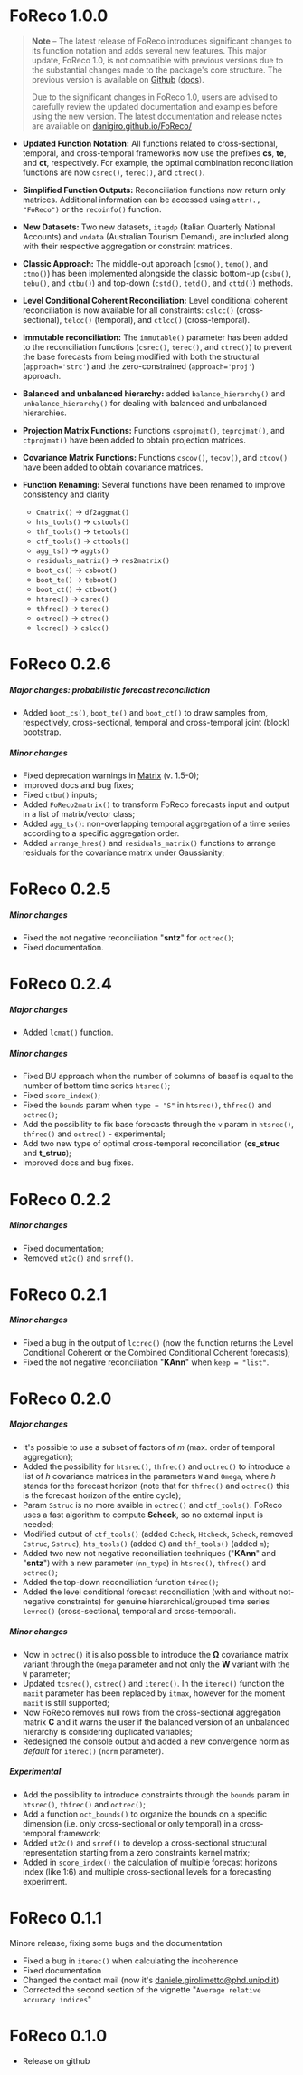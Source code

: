 # FoReco 1.0.0

>**Note** – The latest release of FoReco introduces significant changes to its function notation and adds several new features. This major update, FoReco 1.0, is not compatible with previous versions due to the substantial changes made to the package's core structure. The previous version is available on [Github](https://github.com/danigiro/FoReco026) ([docs](https://danigiro.github.io/FoReco026/)).
>
>Due to the significant changes in FoReco 1.0, users are advised to carefully review the updated documentation and examples before using the new version. The latest documentation and release notes are available on [danigiro.github.io/FoReco/](https://danigiro.github.io/FoReco/)


* **Updated Function Notation:** All functions related to cross-sectional, temporal, and cross-temporal frameworks now use the prefixes **cs**, **te**, and **ct**, respectively. For example, the optimal combination reconciliation functions are now `csrec()`, `terec()`, and `ctrec()`.

* **Simplified Function Outputs:** Reconciliation functions now return only matrices. Additional information can be accessed using `attr(., "FoReco")` or the `recoinfo()` function.

* **New Datasets:** Two new datasets, `itagdp` (Italian Quarterly National Accounts) and `vndata` (Australian Tourism Demand), are included along with their respective aggregation or constraint matrices.

* **Classic Approach:** The middle-out approach (`csmo()`, `temo()`, and `ctmo()`) has been implemented alongside the classic bottom-up (`csbu()`, `tebu()`, and `ctbu()`) and top-down (`cstd()`, `tetd()`, and `cttd()`) methods.

* **Level Conditional Coherent Reconciliation:** Level conditional coherent reconciliation is now available for all constraints: `cslcc()` (cross-sectional), `telcc()` (temporal), and `ctlcc()` (cross-temporal).

* **Immutable reconciliation:** The `immutable()` parameter has been added to the reconciliation functions (`csrec()`, `terec()`, and `ctrec()`) to prevent the base forecasts from being modified with both the structural (`approach='strc'`) and the zero-constrained (`approach='proj'`) approach.

* **Balanced and unbalanced hierarchy:** added `balance_hierarchy()` and `unbalance_hierarchy()` for dealing with balanced and unbalanced hierarchies. 

* **Projection Matrix Functions:** Functions `csprojmat()`, `teprojmat()`, and `ctprojmat()` have been added to obtain projection matrices.

* **Covariance Matrix Functions:** Functions `cscov()`, `tecov()`, and `ctcov()` have been added to obtain covariance matrices.

* **Function Renaming:** Several functions have been renamed to improve consistency and clarity

    - `Cmatrix()` -> `df2aggmat()`
    - `hts_tools()` -> `cstools()`
    - `thf_tools()` -> `tetools()`
    - `ctf_tools()` -> `cttools()`
    - `agg_ts()` -> `aggts()`
    - `residuals_matrix()` -> `res2matrix()`
    - `boot_cs()` -> `csboot()`
    - `boot_te()` -> `teboot()`
    - `boot_ct()` -> `ctboot()`
    - `htsrec()` -> `csrec()`
    - `thfrec()` -> `terec()`
    - `octrec()` -> `ctrec()`
    - `lccrec()` -> `cslcc()`


# FoReco 0.2.6

##### Major changes: probabilistic forecast reconciliation
* Added `boot_cs()`, `boot_te()` and `boot_ct()` to draw samples from, respectively, cross-sectional, temporal and cross-temporal joint (block) bootstrap.

##### Minor changes
* Fixed deprecation warnings in [Matrix](https://CRAN.R-project.org/package=Matrix) (v. 1.5-0);
* Improved docs and bug fixes;
* Fixed `ctbu()` inputs;
* Added `FoReco2matrix()` to transform FoReco forecasts input and output in a list of matrix/vector class;
* Added `agg_ts()`: non-overlapping temporal aggregation of a time series according to a specific aggregation order.
* Added `arrange_hres()` and `residuals_matrix()` functions to arrange residuals for the covariance matrix under Gaussianity;

# FoReco 0.2.5

##### Minor changes
* Fixed the not negative reconciliation "**sntz**" for `octrec()`;
* Fixed documentation.

# FoReco 0.2.4

##### Major changes
* Added `lcmat()` function.

##### Minor changes
* Fixed BU approach when the number of columns of basef is equal to the number of bottom time series `htsrec()`;
* Fixed `score_index()`;
* Fixed the `bounds` param when `type = "S"` in `htsrec()`, `thfrec()` and `octrec()`;
* Add the possibility to fix base forecasts through the `v` param in `htsrec()`, `thfrec()` and `octrec()` - experimental;
* Add two new type of optimal cross-temporal reconciliation (**cs_struc** and **t_struc**);
* Improved docs and bug fixes.

# FoReco 0.2.2

##### Minor changes
* Fixed documentation;
* Removed `ut2c()` and `srref()`.

# FoReco 0.2.1

##### Minor changes
* Fixed a bug in the output of `lccrec()` (now the function returns the Level Conditional Coherent or the Combined Conditional Coherent forecasts);
* Fixed the not negative reconciliation "**KAnn**" when `keep = "list"`.

# FoReco 0.2.0

##### Major changes
* It's possible to use a subset of factors of *m* (max. order of temporal aggregation);
* Added the possibility for `htsrec()`, `thfrec()` and `octrec()` to introduce a list of *h* covariance matrices in the parameters `W` and `Omega`, where *h* stands for the forecast horizon (note that for `thfrec()` and `octrec()` this is the forecast horizon of the entire cycle);
* Param `Sstruc` is no more avaible in `octrec()` and `ctf_tools()`. FoReco uses a fast algorithm to compute **Scheck**, so no external input is needed;
* Modified output of `ctf_tools()` (added `Ccheck`, `Htcheck`, `Scheck`, removed `Cstruc`, `Sstruc`), `hts_tools()` (added `C`) and `thf_tools()` (added `m`);
* Added two new not negative reconciliation techniques ("**KAnn**" and "**sntz**") with a new parameter (`nn_type`) in `htsrec()`, `thfrec()` and `octrec()`;
* Added the top-down reconciliation function `tdrec()`;
* Added the level conditional forecast reconciliation (with and without not-negative constraints) for genuine hierarchical/grouped time series `levrec()` (cross-sectional, temporal and cross-temporal).

##### Minor changes
* Now in `octrec()` it is also possible to introduce the **Ω** covariance matrix variant through the `Omega` parameter and not only the **W** variant with the `W` parameter;
* Updated `tcsrec()`, `cstrec()` and `iterec()`. In the `iterec()` function the `maxit` parameter has been replaced by `itmax`, however for the moment `maxit` is still supported;
* Now FoReco removes null rows from the cross-sectional aggregation matrix **C** and it warns the user if the balanced version of an unbalanced hierarchy is considering duplicated variables;
* Redesigned the console output and added a new convergence norm as *default* for `iterec()` (`norm` parameter).

##### Experimental
* Add the possibility to introduce constraints through the `bounds` param in `htsrec()`, `thfrec()` and `octrec()`;
* Add a function `oct_bounds()` to organize the bounds on a specific dimension (i.e. only cross-sectional or only temporal) in a cross-temporal framework;
* Added `ut2c()` and `srref()` to develop a cross-sectional structural representation starting from a zero constraints kernel matrix;
* Added in `score_index()` the calculation of multiple forecast horizons index (like 1:6) and multiple cross-sectional levels for a forecasting experiment.


# FoReco 0.1.1
Minore release, fixing some bugs and the documentation

* Fixed a bug in `iterec()` when calculating the incoherence
* Fixed documentation 
* Changed the contact mail (now it's daniele.girolimetto@phd.unipd.it)
* Corrected the second section of the vignette "`Average relative accuracy indices`"

# FoReco 0.1.0

* Release on github
